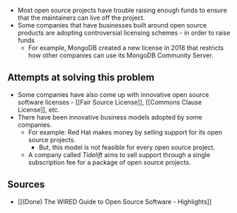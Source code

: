 - Most open source projects have trouble raising enough funds to ensure that the maintainers can live off the project.
- Some companies that have businesses built around open source products are adopting controversial licensing schemes - in order to raise funds
	- For example, MongoDB created a new license in 2018 that restricts how other companies can use its MongoDB Community Server.

## Attempts at solving this problem
- Some companies have also come up with innovative open source software licenses - [[Fair Source License]], [[Commons Clause License]], etc.
- There have been innovative business models adopted by some companies.
	- For example: Red Hat makes money by selling support for its open source projects.
		- But, this model is not feasible for every open source project.
	- A company called *Tidelift* aims to sell support through a single subscription fee for a package of open source projects.

## Sources
- [[(Done) The WIRED Guide to Open Source Software - Highlights]]